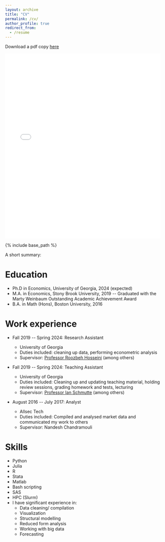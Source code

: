 ```yaml
---
layout: archive
title: "CV"
permalink: /cv/
author_profile: true
redirect_from:
  - /resume
---
```

Download a pdf copy [here](/files/cv/cv_iyer.pdf)


<iframe src="/files/cv/cv_iyer.pdf" width="100%" height="600" frameborder="no" border="0" marginwidth="0" marginheight="0"></iframe>


<!--
redirect_from:
  - /files/cv/cv_iyer.pdf
  -->
{% include base_path %}


A short summary:

Education
======
* Ph.D in Economics, University of Georgia, 2024 (expected)
* M.A. in Economics, Stony Brook University, 2019 -- Graduated with the Marty Weinbaum Outstanding Academic Achievement Award
* B.A. in Math (Hons), Boston University, 2016

Work experience
======
* Fall 2019 -- Spring 2024: Research Assistant
  * University of Georgia
  * Duties included: cleaning up data, performing econometric analysis
  * Supervisor: [Professor Roozbeh Hosseini](https://www.roozbeh-hosseini.com/) (among others)

* Fall 2019 -- Spring 2024: Teaching Assistant
  * University of Georgia
  * Duties included: Cleaning up and updating teaching material, holding review sessions, grading homework and tests, lecturing
  * Supervisor: [Professor Ian Schmutte](https://ianschmutte.org/) (among others)

* August 2016 -- July 2017: Analyst
  * Allsec Tech
  * Duties included: Compiled and analysed market data  and communicated my work to others
  * Supervisor: Nandesh Chandramouli

Skills
======
* Python
* Julia
* R
* Stata
* Matlab
* Bash scripting
* SAS
* HPC (Slurm)
* I have significant experience in:
  * Data cleaning/ compilation
  * Visualization
  * Structural modelling
  * Reduced form analysis
  * Working with big data
  * Forecasting


<!--
Publications
======
  <ul>{% for post in site.publications %}
    {% include archive-single-cv.html %}
  {% endfor %}</ul>

Talks
======
  <ul>{% for post in site.talks %}
    {% include archive-single-talk-cv.html %}
  {% endfor %}</ul>

Teaching
======
  <ul>{% for post in site.teaching %}
    {% include archive-single-cv.html %}
  {% endfor %}</ul>

Service and leadership
======
* Currently signed in to 43 different slack teams
-->
